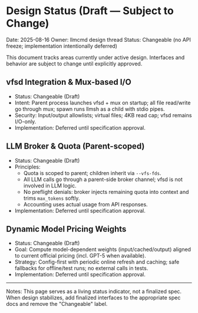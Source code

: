 # Design Status (Draft — Subject to Change)

Date: 2025-08-16
Owner: llmcmd design thread
Status: Changeable (no API freeze; implementation intentionally deferred)

This document tracks areas currently under active design. Interfaces and behavior are subject to change until explicitly approved.

## vfsd Integration & Mux-based I/O
- Status: Changeable (Draft)
- Intent: Parent process launches vfsd + mux on startup; all file read/write go through mux; spawn runs llmsh as a child with stdio pipes.
- Security: Input/output allowlists; virtual files; 4KB read cap; vfsd remains I/O-only.
- Implementation: Deferred until specification approval.

## LLM Broker & Quota (Parent-scoped)
- Status: Changeable (Draft)
- Principles:
  - Quota is scoped to parent; children inherit via `--vfs-fds`.
  - All LLM calls go through a parent-side broker channel; vfsd is not involved in LLM logic.
  - No preflight denials: broker injects remaining quota into context and trims `max_tokens` softly.
  - Accounting uses actual usage from API responses.
- Implementation: Deferred until specification approval.

## Dynamic Model Pricing Weights
- Status: Changeable (Draft)
- Goal: Compute model-dependent weights (input/cached/output) aligned to current official pricing (incl. GPT-5 when available).
- Strategy: Config-first with periodic online refresh and caching; safe fallbacks for offline/test runs; no external calls in tests.
- Implementation: Deferred until specification approval.

---
Notes: This page serves as a living status indicator, not a finalized spec. When design stabilizes, add finalized interfaces to the appropriate spec docs and remove the "Changeable" label.
